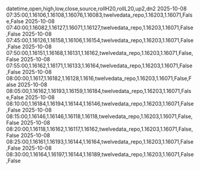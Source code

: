 datetime,open,high,low,close,source,rollH20,rollL20,up2,dn2
2025-10-08 07:35:00,1.16106,1.16108,1.16076,1.16083,twelvedata_repo,1.16203,1.16071,False,False
2025-10-08 07:40:00,1.16082,1.16127,1.16071,1.16127,twelvedata_repo,1.16203,1.16071,False,False
2025-10-08 07:45:00,1.16126,1.16158,1.16106,1.16154,twelvedata_repo,1.16203,1.16071,False,False
2025-10-08 07:50:00,1.16151,1.16168,1.16131,1.16162,twelvedata_repo,1.16203,1.16071,False,False
2025-10-08 07:55:00,1.16162,1.16171,1.16133,1.16164,twelvedata_repo,1.16203,1.16071,False,False
2025-10-08 08:00:00,1.1617,1.16182,1.16128,1.1616,twelvedata_repo,1.16203,1.16071,False,False
2025-10-08 08:05:00,1.16162,1.16193,1.16159,1.16184,twelvedata_repo,1.16203,1.16071,False,False
2025-10-08 08:10:00,1.16184,1.16194,1.16144,1.16146,twelvedata_repo,1.16203,1.16071,False,False
2025-10-08 08:15:00,1.16146,1.16146,1.16118,1.16118,twelvedata_repo,1.16203,1.16071,False,False
2025-10-08 08:20:00,1.16118,1.16162,1.16117,1.16162,twelvedata_repo,1.16203,1.16071,False,False
2025-10-08 08:25:00,1.16161,1.16193,1.16144,1.16164,twelvedata_repo,1.16203,1.16071,False,False
2025-10-08 08:30:00,1.16164,1.16197,1.16144,1.16189,twelvedata_repo,1.16203,1.16071,False,False

